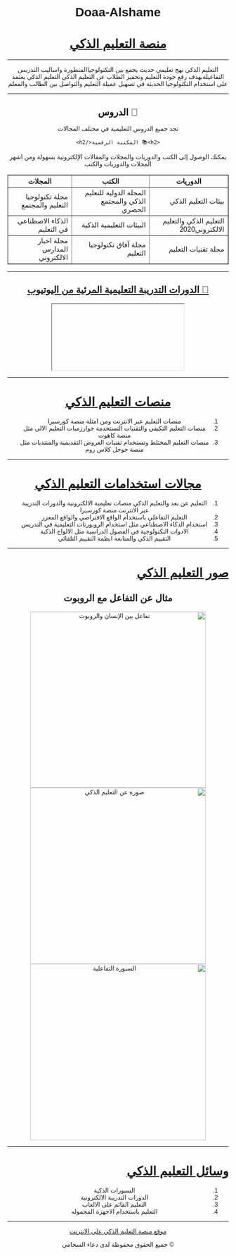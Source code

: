 # Doaa-Alshame
<!DOCTYPE html>
<html lang="ar">
<head>
    <meta charset="UTF-8">
    <title>منصة التعليم الذكي</title>
</head>
<body style="font-family: Arial; direction: rtl; text-align: center;">

 <u>  <h1 align="center">منصة التعليم الذكي</h1></u>
    <hr>
    <p> التعليم الذكي نهج تعليمي حديث يجمع بين التكنولوجياالمتطورة واساليب التدريس التفاعيلةبهدف رفع جودة التعليم وتحفيز الطلاب عن التعليم الذكي
    التعليم الذكي يعتمد على استخدام التكنولوجيا الحديثة في تسهيل عميلة التعليم والتواصل بين الطالب والمعلم  </p>
    <hr>
    <h2>📘 الدروس</h2>
    <p> تجد جميع الدروس التعليمية في مختلف المجالات</p>

    <h2>📚 المكتبة الرقمية</h2>
    
 <p> يمكنك الوصول إلى الكتب والدوريات والمجلات والمقالات الإلكترونية بسهولة ومن اشهر المجلات والدوريات والكتب  </p>
   <table  border " 3" >
   </tr>
   <html>
     <th>الدوريات </th>
     <th>الكتب  </th>
    <th>المجلات </th>
  </tr>
 <td>  بيئات التعليم الذكي  </td>
 <td> المجلة الدولية للتعليم الذكي والمجتمع الحضري </td>
<td >مجلة تكنولوجيا التعليم والمجتمع </td>
</tr>
<td>التعليم الذكي والتعليم الالكتروني2020 </td>
<td>البيئات التعليمية الذكية </td>
<td>الذكاء الاصطناعي في التعليم </td>
<tr>
</tr>    
<td>مجلة تقنيات التعليم</td>
<td>مجلة آفاق تكنولوجيا التعليم </td>
<td>مجلة اخبار المدارس الالكتروني </td>
<tr>
</tr>
  <table>
  </html>
  <hr>
  
<u>    <h2>🎥 الدورات التدريبة التعليمية المرئية من اليوتيوب </h2></u>
<iframe>
   <a href="https://youtu.be/g34Btj7npZ0?si=ETmAk9aum1HqsV0K"
        allow="autoplay; encrypted-media" 
        allowfullscreen>
</iframe>
<hr>
<u> <h1>منصات التعليم الذكي </h2></u>
<ol>
<li> منصات التعليم عبر الانترنت  ومن امثلة منصة كورسيرا</li>
<li>  منصات التعليم التكيفي والتقنيات النستخدمة خوارزميات التعليم الالي مثل منصة كاهوت  </li>
<li> منصات التعليم المختلط وتستخدام تقنيات العروض التقديمية والمنتديات مثل منصة جوجل كلاس روم  </li>
    </ol>
    <hr>
<u><h1>مجالات استخدامات التعليم الذكي </h1> </u>
<ol>
<li>التعليم عن بعد والتعليم الذكي منصات تعليمية الالكترونية والدورات  التدريبة عبر الانترنت منصة كورسيرا</li>
<li>التعليم التفاعلي باستخدام الواقع الافتراضي والواقع المعزز</li>
<li>استخدام الذكاء الاصطناعي مثل استخدام الروبورتات التعليمية في التدريس </li>
<li>الادوات التكنولوجية في الفصول الدراسية مثل الالواح الذكية </li>
<li>التقييم الذكي والمتابعة انظمة التقييم التلقائي</li>
</ol>
<hr>
<u><h1 align ="right">صور التعليم الذكي</h1></u>
    <h2>مثال عن التفاعل مع الروبوت</h2>
<img src="DIRECT_IMAGE_URL_1" alt="تفاعل بين الإنسان والروبوت" width="400">
 <img src=" https://www.new-educ.com/%D9%85%D8%A7-%D9%87%D9%88-%D8%A7%D9%84%D8%AA%D8%B9%D9%84%D9%85-%D8%A7%D9%84%D8%B0%D9%83%D9%8A" alt ="صورة عن التعليم الذكي "width="400">
  <img src="https://smartboardegypt.com/%D8%A7%D9%84%D8%B4%D8%A7%D8%B4%D8%A9-%D8%A7%D9%84%D8%AA%D9%81%D8%A7%D8%B9%D9%84%D9%8A%D8%A9-%D9%81%D9%8A-%D8%AA%D8%B9%D9%84%D9%8A%D9%85-2021"alt="السبورة التفاعلية "width="400">
    <hr>
   <u> <h1 align ="right">وسائل التعليم الذكي</h1></u>
    <ol>
    <li>السبورات الذكية </li>
    <li>الدورات التدريبة الالكترونية </li>
    <li>التعليم القائم على الالعاب </li>
    <li>التعليم باستخدام الاجهزة المحموله</li>
    </ol>
    <hr>
    <a href="https://www.google.com/url?sa=t&source=web&rct=j&opi=89978449&url=https://smartlearn-sa.com/&ved=2ahUKEwiXw4fGt7CPAxW0RvEDHTl1C9gQFnoECCAQAQ&usg=AOvVaw1uSY1XLr-RByLZieCcohwn" target="_blank">موقع منصة التعليم الذكي على الانترنت </a>
    <footer>
        <p>© جميع الحقوق محفوظة لدى دعاء السحامي</p>
    </footer>
